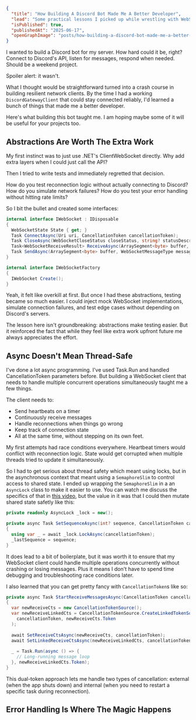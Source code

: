 ```json meta
{
  "title": "How Building A Discord Bot Made Me A Better Developer",
  "lead": "Some practical lessons I picked up while wrestling with WebSockets, concurrency, and Discord's Gateway API",
  "isPublished": true,
  "publishedAt": "2025-06-17",
  "openGraphImage": "posts/how-building-a-discord-bot-made-me-a-better-developer/og-image.png"
}
```

I wanted to build a Discord bot for my server. How hard could it be, right? Connect to Discord's API, listen for messages, respond when needed. Should be a weekend project.

Spoiler alert: it wasn't.

What I thought would be straightforward turned into a crash course in building resilient network clients. By the time I had a working `DiscordGatewayClient` that could stay connected reliably, I'd learned a bunch of things that made me a better developer.

Here's what building this bot taught me. I am hoping maybe some of it will be useful for your projects too.

## Abstractions Are Worth The Extra Work

My first instinct was to just use .NET's ClientWebSocket directly. Why add extra layers when I could just call the API?

Then I tried to write tests and immediately regretted that decision.

How do you test reconnection logic without actually connecting to Discord? How do you simulate network failures? How do you test your error handling without hitting rate limits?

So I bit the bullet and created some interfaces:

```csharp
internal interface IWebSocket : IDisposable
{
  WebSocketState State { get; }
  Task ConnectAsync(Uri uri, CancellationToken cancellationToken);
  Task CloseAsync(WebSocketCloseStatus closeStatus, string? statusDescription, CancellationToken cancellationToken);
  Task<WebSocketReceiveResult> ReceiveAsync(ArraySegment<byte> buffer, CancellationToken cancellationToken);
  Task SendAsync(ArraySegment<byte> buffer, WebSocketMessageType messageType, bool endOfMessage, CancellationToken cancellationToken);
}

internal interface IWebSocketFactory
{
  IWebSocket Create();
}
```

Yeah, it felt like overkill at first. But once I had these abstractions, testing became so much easier. I could inject mock WebSocket implementations, simulate connection failures, and test edge cases without depending on Discord's servers.

The lesson here isn't groundbreaking: abstractions make testing easier. But it reinforced the fact that while they feel like extra work upfront future me always appreciates the effort.

## Async Doesn't Mean Thread-Safe

I've done a lot async programming. I've used Task.Run and handled CancellationToken parameters before. But building a WebSocket client that needs to handle multiple concurrent operations simultaneously taught me a few things.

The client needs to:

- Send heartbeats on a timer
- Continuously receive messages
- Handle reconnections when things go wrong
- Keep track of connection state
- All at the same time, without stepping on its own feet.

My first attempts had race conditions everywhere. Heartbeat timers would conflict with reconnection logic. State would get corrupted when multiple threads tried to update it simultaneously.

So I had to get serious about thread safety which meant using locks, but in the asynchronous context that meant using a `SemaphoreSlim` to control access to shared state. I ended up wrapping the `SemaphoreSlim` in a an `AsyncLock` class to make it easier to use. You can watch me discuss the specifics of that in [this video](https://youtu.be/E4OLKVlRxyI), but the value in it was that I could then mutate shared state safetly like this:

```csharp
private readonly AsyncLock _lock = new();

private async Task SetSequenceAsync(int? sequence, CancellationToken cancellationToken)
{
  using var _ = await _lock.LockAsync(cancellationToken);
  _lastSequence = sequence;
}
```

It does lead to a bit of boilerplate, but it was worth it to ensure that my WebSocket client could handle multiple operations concurrently without crashing or losing messages. Plus it means I don't have to spend time debugging and troubleshooting race conditions later.

I also learned that you can get pretty fancy with `CancellationToken`s like so:

```csharp
private async Task StartReceiveMessagesAsync(CancellationToken cancellationToken)
{
  var newReceiveCts = new CancellationTokenSource();
  var newReceiveLinkedCts = CancellationTokenSource.CreateLinkedTokenSource(
    cancellationToken, newReceiveCts.Token
  );
    
  await SetReceiveCtsAsync(newReceiveCts, cancellationToken);
  await SetLinkedReceiveCtsAsync(newReceiveLinkedCts, cancellationToken);
    
  _ = Task.Run(async () => {
    // Long-running message loop
  }, newReceiveLinkedCts.Token);
}
```

This dual-token approach lets me handle two types of cancellation: external (when the app shuts down) and internal (when you need to restart a specific task during reconnection).

## Error Handling Is Where The Magic Happens


